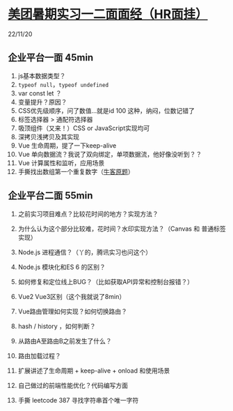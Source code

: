 # [美团暑期实习一二面面经（HR面挂）](https://www.nowcoder.com/discuss/423929357745336320?sourceSSR=search)

22/11/20

## 企业平台一面 45min

1. js基本数据类型？
2. `typeof null`，`typeof undefined`
3. var const let ？
4. 变量提升？原因？
5. CSS优先级顺序，问了数值...就是id 100 这种，纳闷，位数记错了
6. 标签选择器 > 通配符选择器
7. 吸顶组件（又来！）CSS or JavaScript实现均可
8. 深拷贝浅拷贝及其实现
9. Vue 生命周期，提了一下keep-alive
10. Vue 单向数据流？我说了双向绑定，单项数据流，他好像没听到？？
11. Vue 计算属性和监听，应用场景
12. 手撕找出数组第一个重复数字（[牛客原题](https://www.nowcoder.com/questionTerminal/623a5ac0ea5b4e5f95552655361ae0a8)）

## 企业平台二面 55min

1. 之前实习项目难点？比较花时间的地方？实现方法？
2. 为什么认为这个部分比较难，花时间？水印实现方法？（Canvas 和 普通标签实现）
3. Node.js 进程通信？（丫的，腾讯实习也问这个）
4. Node.js 模块化和ES 6 的区别？
5. 如何修复和定位线上BUG？（比如获取API异常和控制台报错？）

6. Vue2 Vue3区别（这个我就说了8min）

7. Vue路由管理如何实现？如何切换路由？

8. hash / history ，如何判断？

9. 从路由A至路由B之前发生了什么？

10. 路由加载过程？

11. 扩展讲述了生命周期 + keep-alive + onload 和使用场景

12. 自己做过的前端性能优化？代码编写方面

13. 手撕 leetcode 387 寻找字符串首个唯一字符